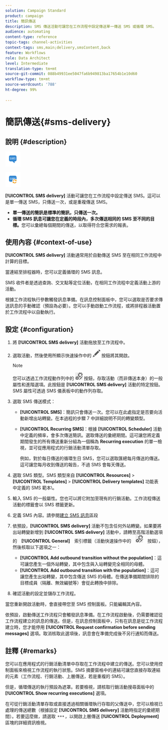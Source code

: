 ```yaml
---
solution: Campaign Standard
product: campaign
title: 簡訊傳送
description: SMS 傳送活動可讓您在工作流程中設定傳送單一傳送 SMS 或循環 SMS。
audience: automating
content-type: reference
topic-tags: channel-activities
context-tags: sms,main;delivery,smsContent,back
feature: Workflows
role: Data Architect
level: Intermediate
translation-type: tm+mt
source-git-commit: 088b49931ee5047fa6b949813ba17654b1e10d60
workflow-type: tm+mt
source-wordcount: '788'
ht-degree: 99%

---
```



# 簡訊傳送{#sms-delivery}

## 說明 {#description}

![](assets/sms.png)

![](assets/recurrentsms.png)

**[!UICONTROL SMS delivery]** 活動可讓您在工作流程中設定傳送 SMS。這可以是單一傳送 SMS，只傳送一次，或是重複傳送 SMS。

* **單一傳送的簡訊是標準的簡訊，只傳送一次。**
* **循環 SMS 訊息可讓您在定義的時段內，多次傳送相同的 SMS 至不同的目標。**&#x200B;您可以彙總每個期間的傳送，以取得符合您需求的報表。

## 使用內容 {#context-of-use}

**[!UICONTROL SMS delivery]** 活動通常用於自動傳送 SMS 至在相同工作流程中計算的目標。

當連結至排程器時，您可以定義循環的 SMS 訊息。

SMS 收件者是透過查詢、交叉點等定位活動，在相同工作流程中定義活動上游的活動。

根據工作流程執行參數觸發訊息準備。在訊息控制面板中，您可以選取是否要求傳送訊息的手動確認（預設為必要）。您可以手動啟動工作流程，或將排程器活動置於工作流程中以自動執行。

## 設定 {#configuration}

1. 將 **[!UICONTROL SMS delivery]** 活動拖放至工作流程中。
1. 選取活動，然後使用所顯示快速操作中的 ![](assets/edit_darkgrey-24px.png) 按鈕將其開啟。

   >[!NOTE]
   >
   >您可以透過工作流程動作列中的 ![](assets/dlv_activity_params-24px.png) 按鈕，存取活動（而非傳送本身）的一般屬性和進階選項。此按鈕是 **[!UICONTROL SMS delivery]** 活動的特定按鈕。SMS 屬性可透過 SMS 儀表板中的動作列存取。

1. 選取 SMS 傳送模式：

   * **[!UICONTROL SMS]**：簡訊只會傳送一次。您可以在此處指定是否要向活動新增出站轉變。在本過程的步驟 7 中詳細說明不同的轉變類型。
   * **[!UICONTROL Recurring SMS]**：根據 **[!UICONTROL Scheduler]** 活動中定義的頻率，會多次傳送簡訊。選取傳送的彙總期間。這可讓您將定義期間發生的所有傳送重新分組為一個稱為 **Recurring execution** 的單一檢視，並可從應用程式的行銷活動清單存取。

      例如，對於每日傳送的循環生日 SMS，您可以選取匯總每月傳送的傳送。這可讓您每月收到傳送的報告，不過 SMS 會每天傳送。

1. 選取 SMS 類型。SMS 類型來自 **[!UICONTROL Resources]** > **[!UICONTROL Templates]** > **[!UICONTROL Delivery templates]** 功能表中定義的 SMS 範本\。
1. 輸入 SMS 的一般屬性。您也可以將它附加至現有的行銷活動。工作流程傳送活動的標籤會以 SMS 標籤更新。
1. 定義 SMS 內容。請參閱[建立 SMS 訊息](../../channels/using/creating-an-sms-message.md)區段
1. 依預設，**[!UICONTROL SMS delivery]** 活動不包含任何外站轉變。如果要將出站轉變新增到 **[!UICONTROL SMS delivery]** 活動中，請轉至高階活動選項的　**[!UICONTROL General]**　索引標籤（活動快速操作中的　![](assets/dlv_activity_params-24px.png)　按鈕），然後核取以下選項之一：

   * **[!UICONTROL Add outbound transition without the population]**：這可讓您產生一個外站轉變，其中包含與入站轉變完全相同的母體。
   * **[!UICONTROL Add outbound transition with the population]**：這可讓您產生出站轉變，其中包含傳送 SMS 的母體。在傳送準備期間排除的目標成員（隔離、無效編號等）會從此轉換中排除。

1. 確認活動的設定並儲存工作流程。

當您重新開啟活動時，會直接帶您至 SMS 控制面板。只能編輯其內容。

依預設，啟動傳送工作流程只會觸發訊息準備。在工作流程啟動後，仍需要確認從工作流程建立的訊息的傳送。但是，在訊息控制面板中，只有在訊息是從工作流程建立時，您才能停用 **[!UICONTROL Request confirmation before sending messages]** 選項。取消核取此選項後，訊息會在準備完成後不另行通知而傳送。

## 註釋 {#remarks}

您可以在應用程式的行銷活動清單中存取在工作流程中建立的傳送。您可以使用控制面板來檢視工作流程的執行狀態。SMS 摘要窗格中的連結可讓您直接存取連結的元素（工作流程、行銷活動、上層傳送，若是重複的 SMS）。

但是，循環傳送的執行預設為遮罩。若要檢視，請核取行銷活動搜尋面板中的 **[!UICONTROL Show recurring executions]** 選項。

在可從行銷活動清單存取或直接透過相關循環執行存取的父傳送中，您可以檢視已處理的傳送總數（根據設定 **[!UICONTROL SMS delivery]** 活動時指定的彙總期間）。若要這麼做，請選取 ![](assets/wkf_dlv_detail_button.png)，以開啟上層傳送 **[!UICONTROL Deployment]** 區塊的詳細資訊檢視。

